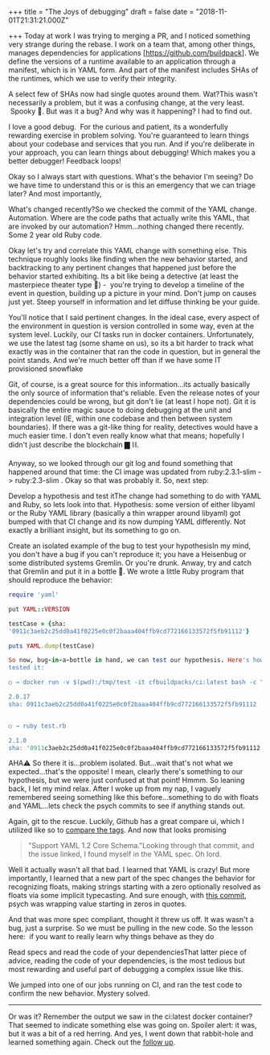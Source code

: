 
+++
title = "The Joys of debugging"
draft = false
date = "2018-11-01T21:31:21.000Z"

+++
Today at work I was trying to merging a PR, and I noticed something very strange
 during the rebase. I work on a team that, among other things, manages
dependencies for applications [https://github.com/buildpack].  We define the
versions of a runtime available to an application through a manifest, which is
in YAML form. And part of the manifest includes SHAs of the runtimes, which we
use to verify their integrity.

A select few of SHAs now had single quotes around them. Wat?This wasn't
necessarily a problem, but it was a confusing change, at the very least.  Spooky
👻. But was it a bug? And why was it happening? I had to find out.

I love  a good debug.  For the curious and patient, its a wonderfully rewarding
exercise in problem solving. You're guaranteed to learn things about your
codebase and services that you run. And if you're deliberate in your approach,
you can learn things about debugging! Which makes you a better debugger!
Feedback loops!

Okay so I always start with questions. What's the behavior I'm seeing? Do we
have time to understand this or is this an emergency that we can triage later?
And most importantly,

What's changed recently?So we checked the commit of the YAML change. Automation.
Where are the code paths that actually write this YAML, that are invoked by our
automation? Hmm...nothing changed there recently. Some 2 year old Ruby code.

Okay let's try and correlate this YAML change with something else. This
technique roughly looks like finding when the new behavior started, and
backtracking to any pertinent changes that happened just before the behavior
started exhibiting. Its a bit like being a detective (at least the masterpiece
theater type 🧐) -  you're trying to develop a timeline of the event in
question, building up a picture in your mind. Don't jump on causes just yet.
Steep yourself in information and let diffuse thinking be your guide.

You'll notice that I said pertinent  changes. In the ideal case, every aspect of
the environment in question is version controlled in some way, even at the
system level. Luckily, our CI tasks run in docker containers. Unfortunately, we
use the latest tag (some shame on us), so its a bit harder to track what exactly
was in the container that ran the code in question, but in general the point
stands. And we're much better off than if we have some IT provisioned snowflake

Git, of course, is a great source for this information...its actually basically
the only source of information that's reliable. Even the release notes of your
dependencies could be wrong, but git don't lie (at least I hope not). Git it is
basically the entire magic sauce to doing debugging at the unit and integration
level (IE, within one codebase and then between system boundaries). If there was
a git-like thing for reality, detectives would have a much easier time. I don't
even really know what that means; hopefully I didn't just describe the
blockchain ▇ ⛓.

Anyway, so we looked through our git log and found something that happened
around that time: the CI image was updated from ruby:2.3.1-slim -> ruby:2.3-slim
. Okay so that was probably it. So, next step:

Develop a hypothesis and test itThe change had something to do with YAML and
Ruby, so lets look into that. Hypothesis: some version of either libyaml  or the
Ruby YAML library (basically a thin wrapper around libyaml) got bumped with that
CI change and its now dumping YAML differently. Not exactly a brilliant insight,
but its something to go on.

Create an isolated example of the bug to test your hypothesisIn my mind, you
don't have a bug if you can't reproduce it; you have a Heisenbug or some
distributed systems Gremlin. Or you're drunk. Anway, try and catch that Gremlin
and put it in a bottle 👹. We wrote a little Ruby program that should reproduce
the behavior:
```ruby
require 'yaml'

put YAML::VERSION

testCase = {sha:
'0911c3aeb2c25dd0a41f0225e0c0f2baaa404ffb9cd772166133572f5fb91112'}

puts YAML.dump(testCase)

So now, bug-in-a-bottle in hand, we can test our hypothesis. Here's how we
tested it:

○ → docker run -v $(pwd):/tmp/test -it cfbuildpacks/ci:latest bash -c "cd /tmp/test && ruby test.rb

2.0.17
sha: 0911c3aeb2c25dd0a41f0225e0c0f2baaa404ffb9cd772166133572f5fb91112


○ → ruby test.rb

2.1.0
sha: '0911c3aeb2c25dd0a41f0225e0c0f2baaa404ffb9cd772166133572f5fb91112'

```

AHA⚠️ So there it is...problem isolated. But...wait that's not what we
expected...that's the opposite! I mean, clearly there's something to our
hypothesis, but we were just confused at that point! Hmmm. So leaning back, I
let my mind relax. After I woke up from my nap, I vaguely remembered seeing
something like this before...something to do with floats and YAML...lets check
the psych  commits to see if anything stands out.

Again, git to the rescue. Luckily, Github has a great compare ui, which I
utilized like so to [compare the tags](https://github.com/ruby/psych/compare/v2.0.17...v2.1.0). And now that  looks
promising

> "Support YAML 1.2 Core Schema."Looking through that commit, and the issue
linked, I found myself in the YAML spec. Oh lord.

Well it actually wasn't all that bad. I learned that YAML is crazy! But more
importantly, I learned that a new part of the spec changes the behavior for
recognizing floats, making strings starting with a zero optionally resolved as
floats via some implicit typecasting. And sure enough, with [this commit](https://github.com/ruby/psych/commit/b737f0811a9687cf86f44f0a35f61cbde9eac673),
psych was wrapping value starting in zeros in quotes.


And that was more spec compliant, thought it threw us off. It was wasn't a bug,
just a surprise. So we must be pulling in the new code. So the lesson here:  if
you want to really learn why things behave as they do

Read specs and read the code of your dependenciesThat latter piece of advice,
reading the code of your dependencies, is the most tedious but most rewarding
and useful part of debugging a complex issue like this.

We jumped into one of our jobs running on CI, and ran the test code to confirm
the new behavior. Mystery solved.

---

Or was it? Remember the output we saw in the ci:latest  docker container? That
seemed to indicate something else was going on. Spoiler alert: it was, but it
was a bit of a red herring. And yes, I went down that rabbit-hole and learned
something again. Check out the [follow up](/give-a-damn/).
